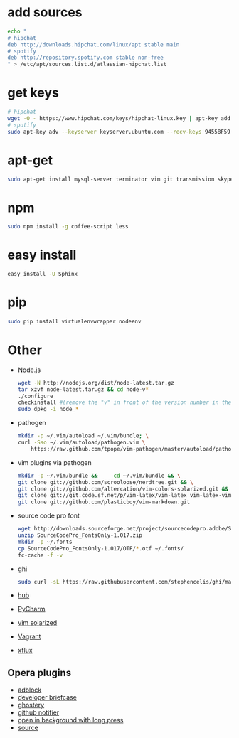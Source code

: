 # add sources
```sh
echo "
# hipchat
deb http://downloads.hipchat.com/linux/apt stable main
# spotify
deb http://repository.spotify.com stable non-free
" > /etc/apt/sources.list.d/atlassian-hipchat.list
```

# get keys

```sh
# hipchat
wget -O - https://www.hipchat.com/keys/hipchat-linux.key | apt-key add -
# spotify
sudo apt-key adv --keyserver keyserver.ubuntu.com --recv-keys 94558F59
```

# apt-get
```sh
sudo apt-get install mysql-server terminator vim git transmission skype vlc gimp apcalc bpython chromium-browser firefox wine virtualbox libreoffice hipchat spotify-client ubuntuone-client ubuntuone-control-panel ubuntuone-client-proxy ubuntuone-control-panel-qt p7zip p7zip-full npm python gconf-editor tree subversion vim-gnome libxml2-dev libxslt-dev g++ make checkinstall python-virtualenv libmysqlclient-dev python-mysqldb python-dev python3-dev texlive-fonts-recommended latex-beamer texpower texlive-pictures texlive-latex-extra texlive-lang-polish imagemagick opera curl rake qnapi htop
```

# npm
```sh
sudo npm install -g coffee-script less
```

# easy install
```sh
easy_install -U Sphinx
```

# pip
```sh
sudo pip install virtualenvwrapper nodeenv
```

# Other

* Node.js
  ```sh
  wget -N http://nodejs.org/dist/node-latest.tar.gz
  tar xzvf node-latest.tar.gz && cd node-v*
  ./configure
  checkinstall #(remove the "v" in front of the version number in the dialog)
  sudo dpkg -i node_*
  ```

* pathogen
  ```sh
  mkdir -p ~/.vim/autoload ~/.vim/bundle; \
  curl -Sso ~/.vim/autoload/pathogen.vim \
      https://raw.github.com/tpope/vim-pathogen/master/autoload/pathogen.vim
  ```

* vim plugins via pathogen
  ```sh
  mkdir -p ~/.vim/bundle &&     cd ~/.vim/bundle && \
  git clone git://github.com/scrooloose/nerdtree.git && \
  git clone git://github.com/altercation/vim-colors-solarized.git && \
  git clone git://git.code.sf.net/p/vim-latex/vim-latex vim-latex-vim-latex && \
  git clone git://github.com/plasticboy/vim-markdown.git
  ```

* source code pro font
  ```sh
  wget http://downloads.sourceforge.net/project/sourcecodepro.adobe/SourceCodePro_FontsOnly-1.017.zip
  unzip SourceCodePro_FontsOnly-1.017.zip
  mkdir -p ~/.fonts
  cp SourceCodePro_FontsOnly-1.017/OTF/*.otf ~/.fonts/
  fc-cache -f -v
  ```

* ghi
  ```sh
  sudo curl -sL https://raw.githubusercontent.com/stephencelis/ghi/master/ghi > ghi && chmod 755 ghi && mv ghi /usr/local/bin
  ```

* [hub](https://github.com/github/hub)
* [PyCharm](https://www.jetbrains.com/pycharm/download/index.html)
* [vim solarized](https://github.com/altercation/vim-colors-solarized)
* [Vagrant](http://downloads.vagrantup.com/)
* [xflux](http://justgetflux.com/linux.html)

## Opera plugins

* [adblock](https://addons.opera.com/en/extensions/details/opera-adblock)
* [developer briefcase](https://addons.opera.com/en/extensions/details/the-developer-briefcase)
* [ghostery](https://addons.opera.com/en/extensions/details/ghostery)
* [github notifier](https://addons.opera.com/en/extensions/details/github-notifier)
* [open in background with long press](https://addons.opera.com/en/extensions/details/open-in-background-with-long-press)
* [source](https://addons.opera.com/en/extensions/details/source)
